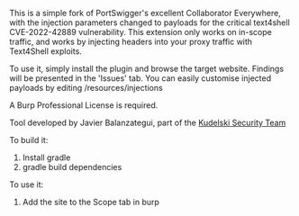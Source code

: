 This is a simple fork of PortSwigger's excellent Collaborator Everywhere, with the injection parameters changed to payloads for the critical text4shell CVE-2022-42889 vulnerability. This extension only works on in-scope traffic, and works by injecting headers into your proxy traffic with Text4Shell exploits.</p>

To use it, simply install the plugin and browse the target website. Findings will be presented in the 'Issues' tab. You can easily customise injected payloads by editing /resources/injections


A Burp Professional License is required. 

Tool developed by Javier Balanzategui, part of the [Kudelski Security Team](https://www.kudelskisecurity.com)

To build it:
1. Install gradle
2. gradle build dependencies

To use it:
1. Add the site to the Scope tab in burp
